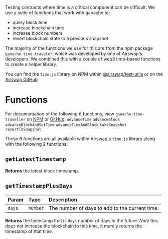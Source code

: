 Testing contracts where time is a critical component can be difficult. We use a suite of functions that work with ganache to:
- query block time
- increase blockchain time
- increase block numbers
- revert blockchain state to a previous snapshot

The majority of the functions we use for this are from the npm package `ganache-time-traveler`, which was developed by one of Airswap's developers. We combined this with a couple of web3 time-based functions to create a helper library.

You can find the `time.js` library on NPM within [@airswap/test-utils](https://www.npmjs.com/package/@airswap/test-utils) or on the [Airswap GitHub](https://github.com/airswap/airswap-protocols/blob/master/utils/test-utils/src/time.js)

# Functions

For documentation of the following 6 functions, view `ganache-time-traveller` on [NPM](https://www.npmjs.com/package/ganache-time-traveler) or [GitHub](https://github.com/ejwessel/GanacheTimeTraveler/).
`advanceTime`
`advanceBlock`
`advanceBlockAndSetTime`
`advanceTimeAndBlock`
`takeSnapshot`
`revertToSnapshot`

These 6 functions are all available within Airswap's `time.js` library along with the following 2 functions:

## `getLatestTimestamp`

**Returns** the latest block timestamp.

## `getTimestampPlusDays`

| Param   | Type         | Description                                     |
| :------ | :----------- | :---------------------------------------------- |
| `days`  | `number`     | The number of days to add to the current time.  | 

**Returns** the timestamp that is `days` number of days in the future. *Note* this does not increase the blockchain to this time, it merely returns the timestamp of that time.
